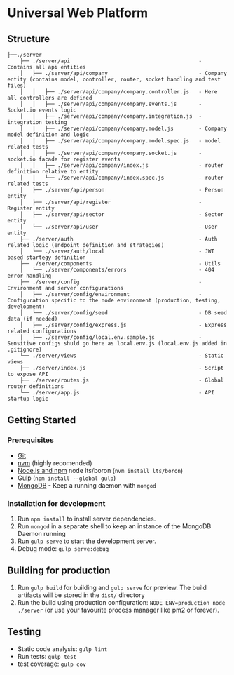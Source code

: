 # Universal Web Platform

## Structure

```
├──./server                                                  
    ├── ./server/api                                         - Contains all api entities
    │   ├── ./server/api/company                             - Company entity (contains model, controller, router, socket handling and test files)
    │   │   ├── ./server/api/company/company.controller.js   - Here all controllers are defined
    │   │   ├── ./server/api/company/company.events.js       - Socket.io events logic
    │   │   ├── ./server/api/company/company.integration.js  - integration testing
    │   │   ├── ./server/api/company/company.model.js        - Company model definition and logic
    │   │   ├── ./server/api/company/company.model.spec.js   - model related tests
    │   │   ├── ./server/api/company/company.socket.js       - socket.io facade for register events
    │   │   ├── ./server/api/company/index.js                - router definition relative to entity
    │   │   └── ./server/api/company/index.spec.js           - router related tests
    │   ├── ./server/api/person                              - Person entity
    │   ├── ./server/api/register                            - Register entity
    │   ├── ./server/api/sector                              - Sector entity
    │   └── ./server/api/user                                - User entity
    ├── ./server/auth                                        - Auth related logic (endpoint definition and strategies)
    │   └── ./server/auth/local                              - JWT based startegy definition
    ├── ./server/components                                  - Utils
    │   └── ./server/components/errors                       - 404 error handling
    ├── ./server/config                                      - Environment and server configurations
    │   ├── ./server/config/environment                      - Configuration specific to the node environment (production, testing, development)
    │   └── ./server/config/seed                             - DB seed data (if needed)
    │   ├── ./server/config/express.js                       - Express related configurations
    │   ├── ./server/config/local.env.sample.js              - Sensitive configs shuld go here as local.env.js (local.env.js added in .gitignore)
    └── ./server/views                                       - Static views 
    ├── ./server/index.js                                    - Script to expose API
    ├── ./server/routes.js                                   - Global router definitions
    └── ./server/app.js                                      - API startup logic
```

## Getting Started

### Prerequisites

- [Git](https://git-scm.com/)
- [nvm](https://github.com/creationix/nvm) (highly recomended)
- [Node.js and npm](nodejs.org) node lts/boron (`nvm install lts/boron`)
- [Gulp](http://gulpjs.com/) (`npm install --global gulp`)
- [MongoDB](https://www.mongodb.org/) - Keep a running daemon with `mongod`

### Installation for development

1. Run `npm install` to install server dependencies.
2. Run `mongod` in a separate shell to keep an instance of the MongoDB Daemon running
3. Run `gulp serve` to start the development server.
4. Debug mode: `gulp serve:debug`

## Building for production

1. Run `gulp build` for building and `gulp serve` for preview. The build artifacts will be stored in the `dist/` directory
2. Run the build using production configuration: `NODE_ENV=production node ./server` (or use your favourite process manager like pm2 or forever).

## Testing

- Static code analysis: `gulp lint`
- Run tests: `gulp test`
- test coverage: `gulp cov`

